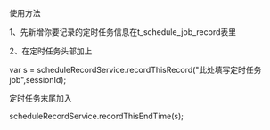 使用方法

1、先新增你要记录的定时任务信息在t_schedule_job_record表里

2、在定时任务头部加上

var s = scheduleRecordService.recordThisRecord("此处填写定时任务job",sessionId);

定时任务末尾加入

scheduleRecordService.recordThisEndTime(s);